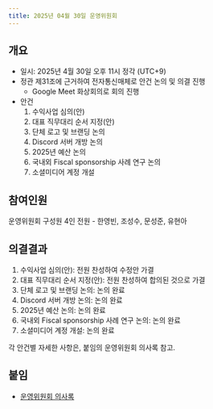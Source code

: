 ```yaml
--- 
title: 2025년 04월 30일 운영위원회
---
```

## 개요
- 일시: 2025년 4월 30일 오후 11시 정각 (UTC+9)
- 정관 제31조에 근거하여 전자통신매체로 안건 논의 및 의결 진행
  - Google Meet 화상회의로 회의 진행
- 안건
    1. 수익사업 심의(안)
    2. 대표 직무대리 순서 지정(안)
    3. 단체 로고 및 브랜딩 논의
    4. Discord 서버 개방 논의
    5. 2025년 예산 논의
    6. 국내외 Fiscal sponsorship 사례 연구 논의
    7. 소셜미디어 계정 개설
## 참여인원

운영위원회 구성원 4인 전원 - 한영빈, 조성수, 문성준, 유현아

## 의결결과

1. 수익사업 심의(안): 전원 찬성하여 수정안 가결
2. 대표 직무대리 순서 지정(안): 전원 찬성하여 합의된 것으로 가결
3. 단체 로고 및 브랜딩 논의: 논의 완료
4. Discord 서버 개방 논의: 논의 완료
5. 2025년 예산 논의: 논의 완료
6. 국내외 Fiscal sponsorship 사례 연구 논의: 논의 완료
7. 소셜미디어 계정 개설: 논의 완료

각 안건별 자세한 사항은, 붙임의 운영위원회 의사록 참고.

## 붙임

- [운영위원회 의사록](20250430_운영위원회_의사록.pdf)
